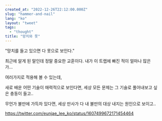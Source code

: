 ```yaml
---
created_at: "2022-12-26T22:12:00.000Z"
slug: "hammer-and-nail"
lang: "ko"
layout: "tweet"
tags: 
  - "thought"
title: "망치와 못"
---
```


"망치를 들고 있으면 다 못으로 보인다."

최근에 알게 된 말인데 정말 중요한 교훈이다. 내가 이 트랩에 빠진 적이 얼마나 많은가...

여러가지로 적용해 볼 수 있는데,

새로 배운 어떤 기술이 매력적으로 보인다면, 세상 모든 문제는 그 기술로 풀어내보고 싶은 충동이 들고..

무언가 불만에 가득차 있다면, 세상 만사가 다 내 불만의 대상 내지는 원인으로 보이고..

https://twitter.com/eunjae_lee_ko/status/1607499672171454464
